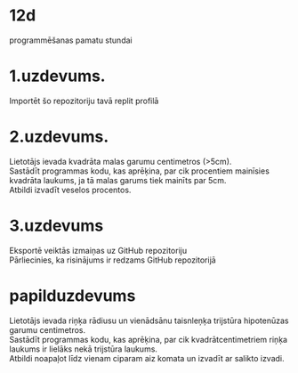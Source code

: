 # 12d
programmēšanas pamatu stundai

# 1.uzdevums.
Importēt šo repozitoriju tavā replit profilā

# 2.uzdevums.
Lietotājs ievada kvadrāta malas garumu centimetros (>5cm).<br>
Sastādīt programmas kodu, kas aprēķina, par cik procentiem mainīsies kvadrāta laukums, ja tā malas garums tiek mainīts par 5cm.<br>
Atbildi izvadīt veselos procentos.

# 3.uzdevums
Eksportē veiktās izmaiņas uz GitHub repozitoriju<br>
Pārliecinies, ka risinājums ir redzams GitHub repozitorijā

# papilduzdevums
Lietotājs ievada riņķa rādiusu un vienādsānu taisnleņķa trijstūra hipotenūzas garumu centimetros.<br>
Sastādīt programmas kodu, kas aprēķina, par cik kvadrātcentimetriem riņķa laukums ir lielāks nekā trijstūra laukums.<br>
Atbildi noapaļot līdz vienam ciparam aiz komata un izvadīt ar salikto izvadi.